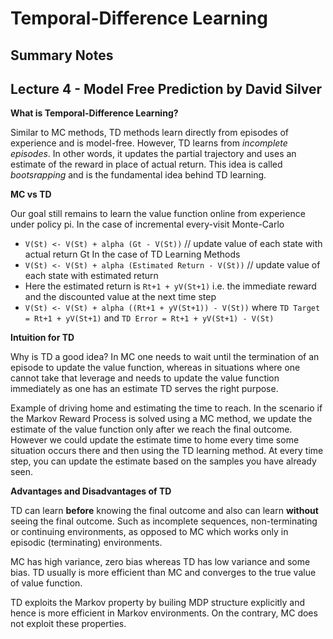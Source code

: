 # Temporal-Difference Learning
## Summary Notes

## Lecture 4 - Model Free Prediction by David Silver 

**What is Temporal-Difference Learning?**

Similar to MC methods, TD methods learn directly from episodes of experience and is model-free. However, TD learns from *incomplete episodes*. In other words, it updates the partial trajectory and uses an estimate of the reward in place of actual return. This idea is called *bootsrapping* and is the fundamental idea behind TD learning.

**MC vs TD**

Our goal still remains to learn the value function online from experience under policy pi.
In the case of incremental every-visit Monte-Carlo
  * `V(St) <- V(St) + alpha (Gt - V(St))` // update value of each state with actual return Gt
In the case of TD Learning Methods
  * `V(St) <- V(St) + alpha (Estimated Return - V(St))` // update value of each state with estimated return
  * Here the estimated return is ` Rt+1 + yV(St+1) ` i.e. the immediate reward and the discounted value at the next time step
  * `V(St) <- V(St) + alpha ((Rt+1 + yV(St+1)) - V(St))` where 
  `TD Target = Rt+1 + yV(St+1)` and `TD Error = Rt+1 + yV(St+1) - V(St)` 
  
**Intuition for TD**

Why is TD a good idea? In MC one needs to wait until the termination of an episode to update the value function, whereas in situations where one cannot take that leverage and needs to update the value function immediately as one has an estimate TD serves the right purpose. 

Example of driving home and estimating the time to reach. In the scenario if the Markov Reward Process is solved using a MC method, we update the estimate of the value function only after we reach the final outcome. However we could update the estimate time to home every time some situation occurs there and then using the TD learning method. At every time step, you can update the estimate based on the samples you have already seen. 

**Advantages and Disadvantages of TD**

TD can learn **before** knowing the final outcome and also can learn **without** seeing the final outcome. Such as incomplete sequences, non-terminating or continuing environments, as opposed to MC which works only in episodic (terminating) environments. 
 
MC has high variance, zero bias whereas TD has low variance and some bias. TD usually is more efficient than MC and converges to the true value of value function.

TD exploits the Markov property by builing MDP structure explicitly and hence is more efficient in Markov environments. On the contrary, MC does not exploit these properties.
